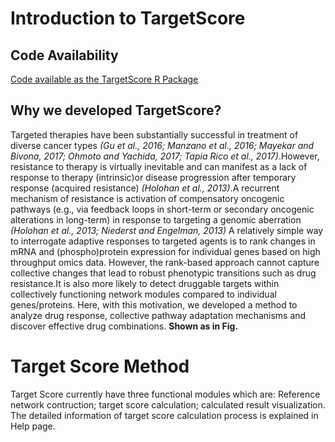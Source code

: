 # Introduction to TargetScore

## Code Availability 
[Code available as the TargetScore R Package](http://www.git.com)
        
## Why we developed TargetScore?

Targeted therapies have been substantially successful in treatment of diverse cancer types 
_(Gu et al., 2016; Manzano et al., 2016; Mayekar and Bivona, 2017; Ohmoto and Yachida, 2017; Tapia Rico et al., 2017)_.However, resistance to therapy is virtually inevitable and can manifest as a lack of response to therapy (intrinsic)or disease progression after temporary response (acquired resistance) _(Holohan et al., 2013)_.A recurrent mechanism of resistance is activation of compensatory oncogenic pathways (e.g., via feedback loops in short-term or secondary oncogenic alterations in long-term) in response to targeting a genomic aberration _(Holohan et al., 2013; Niederst and Engelman, 2013)_ A relatively simple way to interrogate adaptive responses to targeted agents is to rank changes in mRNA and (phospho)protein expression for individual genes based on high throughput omics data.  However, the rank-based approach cannot capture collective changes that lead to robust phenotypic transitions such as drug resistance.It is also more likely to detect druggable targets within collectively functioning network modules compared to individual genes/proteins. Here, with this motivation, we developed a method to analyze drug response, collective pathway adaptation mechanisms and discover effective drug combinations. **Shown as in Fig.**

# Target Score Method

Target Score currently have three functional modules which are: Reference network contruction; target score calculation; calculated result visualization. The detailed information of target score calculation process is explained in Help page.